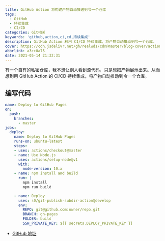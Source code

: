 ```yaml
---
title: GitHub Action 将构建产物自动推送到令一个仓库
tags:
  - GitHub
  - 持续集成
  - CI/CD
categories: Git相关
keywords: 'github,action,ci,cd,持续集成'
description: GitHub Action 利用 CI/CD 持续集成，将产物自动推动到令一个仓库。
cover: https://cdn.jsdelivr.net/gh/realwds/cdn@master/blog-cover/action.5vhqtmv3tk00.png
abbrlink: a3cc0a75
date: 2021-05-14 21:32:31
---
```


有一个自有的私密仓库，我不想让别人看到源代码，只是想把产物展示出来。从而想到用 GitHub Action 的 CI/CD 持续集成，将产物自动推动到令一个仓库。

## 编写代码

``` yml
name: Deploy to GitHub Pages
on:
  push: 
    branches: 
      - master
jobs:
  deploy:
    name: Deploy to GitHub Pages
    runs-on: ubuntu-latest    
    steps:
    - uses: actions/checkout@master
    - name: Use Node.js
      uses: actions/setup-node@v1
      with:
        node-version: 10.x
    - name: npm install and build
      run: |
        npm install
        npm run build

    - name: Deploy
      uses: s0/git-publish-subdir-action@develop
      env:
        REPO: git@github.com:owner/repo.git
        BRANCH: gh-pages
        FOLDER: build
        SSH_PRIVATE_KEY: ${{ secrets.DEPLOY_PRIVATE_KEY }}
```

- [GitHub 地址](https://github.com/s0/git-publish-subdir-action)
